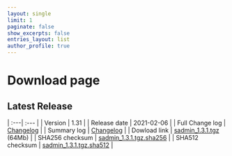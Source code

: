 ```yaml
---
layout: single
limit: 1
paginate: false
show_excerpts: false
entries_layout: list
author_profile: true
---
```


# Download page

## Latest Release

| :---| :--- | 
| Version           | 1.31 | 
| Release date      | 2021-02-06 | 
| Full Change log   | [Changelog](https://github.com/jadupl2/sadmin/releases/tag/1.3.1) | 
| Summary log       | [Changelog](/_pages/changelog/) | 
| Dowload link      | [sadmin_1.3.1.tgz](https://github.com/jadupl2/sadmin/releases/download/1.3.1/sadmin_1.3.1.tgz) (64Mb) | 
| SHA256 checksum   | [sadmin_1.3.1.tgz.sha256](https://github.com/jadupl2/sadmin/releases/download/1.3.1/sadmin_1.3.1.tgz.sha256)         | 
| SHA512 checksum   | [sadmin_1.3.1.tgz.sha512](https://github.com/jadupl2/sadmin/releases/download/1.3.1/sadmin_1.3.1.tgz.sha512)         | 
